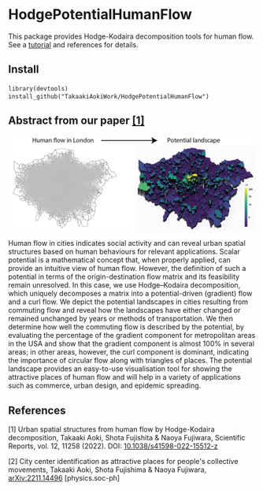 # HodgePotentialHumanFlow

This package provides Hodge-Kodaira decomposition tools for human flow. 
See a [tutorial](https://htmlpreview.github.io/?https://github.com/TakaakiAokiWork/HodgePotentialHumanFlow/blob/main/doc/PotentialInTokyo.html) and references for details.

## Install
```
library(devtools)
install_github("TakaakiAokiWork/HodgePotentialHumanFlow")
```

## Abstract from our paper [[1]](#1)


![](img/london.png)


Human flow in cities indicates social activity and can reveal urban spatial structures based on human behaviours for relevant applications. Scalar potential is a mathematical concept that, when properly applied, can provide an intuitive view of human flow. However, the definition of such a potential in terms of the origin-destination flow matrix and its feasibility remain unresolved. In this case, we use Hodge–Kodaira decomposition, which uniquely decomposes a matrix into a potential-driven (gradient) flow and a curl flow. We depict the potential landscapes in cities resulting from commuting flow and reveal how the landscapes have either changed or remained unchanged by years or methods of transportation. We then determine how well the commuting flow is described by the potential, by evaluating the percentage of the gradient component for metropolitan areas in the USA and show that the gradient component is almost 100% in several areas; in other areas, however, the curl component is dominant, indicating the importance of circular flow along with triangles of places. The potential landscape provides an easy-to-use visualisation tool for showing the attractive places of human flow and will help in a variety of applications such as commerce, urban design, and epidemic spreading.



## References
<a id="1">[1]</a> 
Urban spatial structures from human flow by Hodge-Kodaira decomposition,
Takaaki Aoki, Shota Fujishita & Naoya Fujiwara, 
Scientific Reports, vol. 12, 11258 (2022).
DOI: [10.1038/s41598-022-15512-z](https://doi.org/10.1038/s41598-022-15512-z)


<a id="2">[2]</a> 
City center identification as attractive places for people's collective movements, Takaaki Aoki, Shota Fujishima & Naoya Fujiwara, 
[arXiv:2211.14496](https://arxiv.org/abs/2211.14496) [physics.soc-ph]
